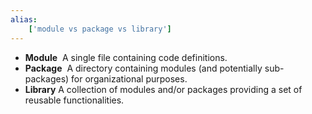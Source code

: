 ```yaml
---
alias:
    ['module vs package vs library']
---
```

- **Module** 
  A single file containing code definitions. 
- **Package** 
  A directory containing modules (and potentially sub-packages) for organizational purposes. 
- **Library**
   A collection of modules and/or packages providing a set of reusable functionalities.